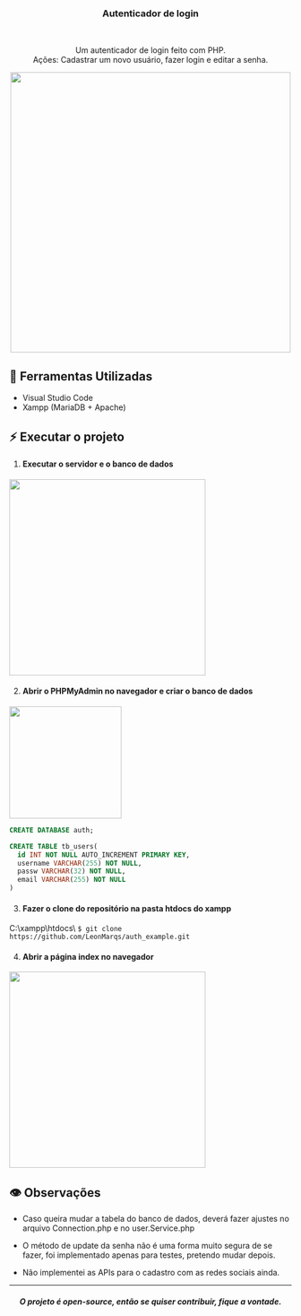 <h3 align="center">Autenticador de login</h3>
  <br>
  <p align="center">
    Um autenticador de login feito com PHP. <br>
    Ações: Cadastrar um novo usuário, fazer login e editar a senha.
  </p>
  
<p align="center">
<img src="https://imgur.com/XmLSyix.png" width="500">
<p>
  
## :hammer: Ferramentas Utilizadas

* Visual Studio Code
* Xampp (MariaDB + Apache)

## :zap: Executar o projeto

1. #### Executar o servidor e o banco de dados
<img src="https://imgur.com/en1HUJU.png" width="350">

2. #### Abrir o PHPMyAdmin no navegador e criar o banco de dados
<img src="https://imgur.com/BRVLXkq.png" width="200">

```sql
CREATE DATABASE auth;

CREATE TABLE tb_users(
  id INT NOT NULL AUTO_INCREMENT PRIMARY KEY,
  username VARCHAR(255) NOT NULL,
  passw VARCHAR(32) NOT NULL,
  email VARCHAR(255) NOT NULL
)
```

3. #### Fazer o clone do repositório na pasta htdocs do xampp
C:\xampp\htdocs\ ```$ git clone https://github.com/LeonMarqs/auth_example.git```

4. #### Abrir a página index no navegador
<img src="https://imgur.com/7Cay2rU.png" width="350">

## :eye: Observações

* Caso queira mudar a tabela do banco de dados, deverá fazer ajustes no arquivo Connection.php e no user.Service.php

* O método de update da senha não é uma forma muito segura de se fazer, foi implementado apenas para testes, pretendo mudar depois.

* Não implementei as APIs para o cadastro com as redes sociais ainda.

<hr>
<h5 align="center"> O projeto é open-source, então se quiser contribuir, fique a vontade.</h5>
